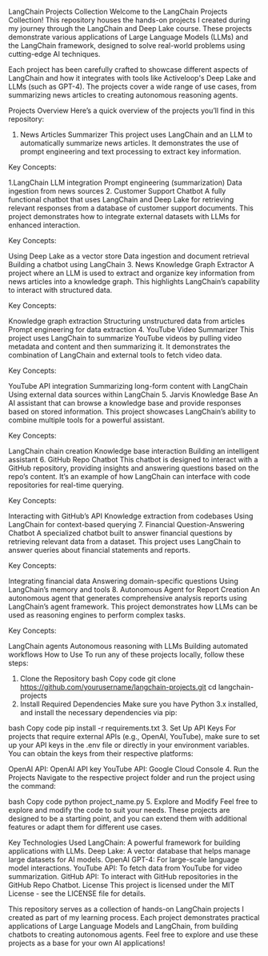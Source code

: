 LangChain Projects Collection
Welcome to the LangChain Projects Collection! This repository houses the hands-on projects I created during my journey through the LangChain and Deep Lake course. These projects demonstrate various applications of Large Language Models (LLMs) and the LangChain framework, designed to solve real-world problems using cutting-edge AI techniques.

Each project has been carefully crafted to showcase different aspects of LangChain and how it integrates with tools like Activeloop's Deep Lake and LLMs (such as GPT-4). The projects cover a wide range of use cases, from summarizing news articles to creating autonomous reasoning agents.

Projects Overview
Here’s a quick overview of the projects you’ll find in this repository:

1. News Articles Summarizer
This project uses LangChain and an LLM to automatically summarize news articles. It demonstrates the use of prompt engineering and text processing to extract key information.

Key Concepts:

1.LangChain LLM integration
Prompt engineering (summarization)
Data ingestion from news sources
2. Customer Support Chatbot
A fully functional chatbot that uses LangChain and Deep Lake for retrieving relevant responses from a database of customer support documents. This project demonstrates how to integrate external datasets with LLMs for enhanced interaction.

Key Concepts:

Using Deep Lake as a vector store
Data ingestion and document retrieval
Building a chatbot using LangChain
3. News Knowledge Graph Extractor
A project where an LLM is used to extract and organize key information from news articles into a knowledge graph. This highlights LangChain’s capability to interact with structured data.

Key Concepts:

Knowledge graph extraction
Structuring unstructured data from articles
Prompt engineering for data extraction
4. YouTube Video Summarizer
This project uses LangChain to summarize YouTube videos by pulling video metadata and content and then summarizing it. It demonstrates the combination of LangChain and external tools to fetch video data.

Key Concepts:

YouTube API integration
Summarizing long-form content with LangChain
Using external data sources within LangChain
5. Jarvis Knowledge Base
An AI assistant that can browse a knowledge base and provide responses based on stored information. This project showcases LangChain’s ability to combine multiple tools for a powerful assistant.

Key Concepts:

LangChain chain creation
Knowledge base interaction
Building an intelligent assistant
6. GitHub Repo Chatbot
This chatbot is designed to interact with a GitHub repository, providing insights and answering questions based on the repo’s content. It’s an example of how LangChain can interface with code repositories for real-time querying.

Key Concepts:

Interacting with GitHub’s API
Knowledge extraction from codebases
Using LangChain for context-based querying
7. Financial Question-Answering Chatbot
A specialized chatbot built to answer financial questions by retrieving relevant data from a dataset. This project uses LangChain to answer queries about financial statements and reports.

Key Concepts:

Integrating financial data
Answering domain-specific questions
Using LangChain’s memory and tools
8. Autonomous Agent for Report Creation
An autonomous agent that generates comprehensive analysis reports using LangChain’s agent framework. This project demonstrates how LLMs can be used as reasoning engines to perform complex tasks.

Key Concepts:

LangChain agents
Autonomous reasoning with LLMs
Building automated workflows
How to Use
To run any of these projects locally, follow these steps:

1. Clone the Repository
bash
Copy code
git clone https://github.com/yourusername/langchain-projects.git
cd langchain-projects
2. Install Required Dependencies
Make sure you have Python 3.x installed, and install the necessary dependencies via pip:

bash
Copy code
pip install -r requirements.txt
3. Set Up API Keys
For projects that require external APIs (e.g., OpenAI, YouTube), make sure to set up your API keys in the .env file or directly in your environment variables. You can obtain the keys from their respective platforms:

OpenAI API: OpenAI API key
YouTube API: Google Cloud Console
4. Run the Projects
Navigate to the respective project folder and run the project using the command:

bash
Copy code
python project_name.py
5. Explore and Modify
Feel free to explore and modify the code to suit your needs. These projects are designed to be a starting point, and you can extend them with additional features or adapt them for different use cases.

Key Technologies Used
LangChain: A powerful framework for building applications with LLMs.
Deep Lake: A vector database that helps manage large datasets for AI models.
OpenAI GPT-4: For large-scale language model interactions.
YouTube API: To fetch data from YouTube for video summarization.
GitHub API: To interact with GitHub repositories in the GitHub Repo Chatbot.
License
This project is licensed under the MIT License - see the LICENSE file for details.


This repository serves as a collection of hands-on LangChain projects I created as part of my learning process. Each project demonstrates practical applications of Large Language Models and LangChain, from building chatbots to creating autonomous agents. Feel free to explore and use these projects as a base for your own AI applications!
